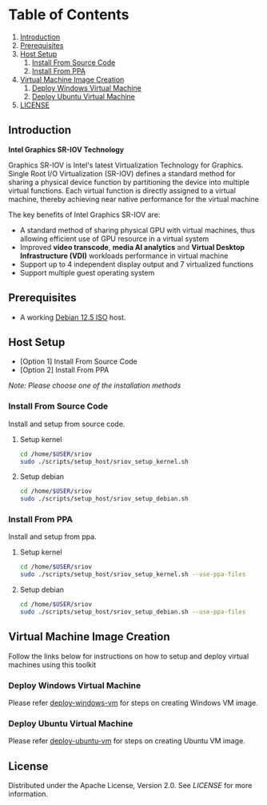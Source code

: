 <!-- TABLE OF CONTENTS -->
# Table of Contents
1. [Introduction](#introduction)
1. [Prerequisites](#prerequisites)
1. [Host Setup](#host-setup)
    1. [Install From Source Code](#install-from-source-code)
    1. [Install From PPA](#install-from-ppa)
1. [Virtual Machine Image Creation](#virtual-machine-image-creation)
    1. [Deploy Windows Virtual Machine](#deploy-windows-virtual-machine)
    1. [Deploy Ubuntu Virtual Machine](#deploy-ubuntu-virtual-machine)
1. [LICENSE](#license)

<!-- INSTRUCTION -->
## Introduction

**Intel Graphics SR-IOV Technology**

Graphics SR-IOV is Intel's latest Virtualization Technology for Graphics. Single Root I/O Virtualization (SR-IOV) defines a standard method for sharing a physical device function by partitioning the device into multiple virtual functions. Each virtual function is directly assigned to a virtual machine, thereby achieving near native performance for the virtual machine

The key benefits of Intel Graphics SR-IOV are:
  * A standard method of sharing physical GPU with virtual machines, thus allowing efficient use of GPU resource in a virtual system
  * Improved **video transcode**, **media AI analytics** and **Virtual Desktop Infrastructure (VDI)** workloads performance in virtual machine
  * Support up to 4 independent display output and 7 virtualized functions
  * Support multiple guest operating system

<!-- PREREQUISITES -->
## Prerequisites

  * A working [Debian 12.5 ISO](https://get.debian.org/images/archive/12.5.0/amd64/iso-dvd/debian-12.5.0-amd64-DVD-1.iso) host.

<!-- HOST SETUP -->
## Host Setup

  * [Option 1] Install From Source Code
  * [Option 2] Install From PPA

*Note: Please choose one of the installation methods*

### Install From Source Code

Install and setup from source code.

1. Setup kernel

    ```sh
    cd /home/$USER/sriov
    sudo ./scripts/setup_host/sriov_setup_kernel.sh
    ```

2. Setup debian

    ```sh
    cd /home/$USER/sriov
    sudo ./scripts/setup_host/sriov_setup_debian.sh
    ```

### Install From PPA

Install and setup from ppa.

1. Setup kernel

    ```sh
    cd /home/$USER/sriov
    sudo ./scripts/setup_host/sriov_setup_kernel.sh --use-ppa-files
    ```

2. Setup debian

    ```sh
    cd /home/$USER/sriov
    sudo ./scripts/setup_host/sriov_setup_debian.sh --use-ppa-files
    ```

<!-- VIRTUAL MACHINE IMAGE CREATION -->
## Virtual Machine Image Creation

Follow the links below for instructions on how to setup and deploy virtual machines using this toolkit

### Deploy Windows Virtual Machine

Please refer [deploy-windows-vm](docs/deploy-windows-vm.md) for steps on creating Windows VM image.

### Deploy Ubuntu Virtual Machine

Please refer [deploy-ubuntu-vm](docs/deploy-ubuntu-vm.md) for steps on creating Ubuntu VM image.

<!-- LICENSE -->
## License

Distributed under the Apache License, Version 2.0. See *LICENSE* for more information.
